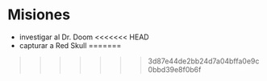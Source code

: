 # Misiones  

* investigar al Dr. Doom
<<<<<<< HEAD
* capturar a Red Skull
=======
>>>>>>> 3d87e44de2bb24d7a04bffa0e9c0bbd39e8f0b6f
